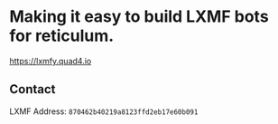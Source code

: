 # Making it easy to build LXMF bots for reticulum.

https://lxmfy.quad4.io

## Contact

LXMF Address: `870462b40219a8123ffd2eb17e60b091`
